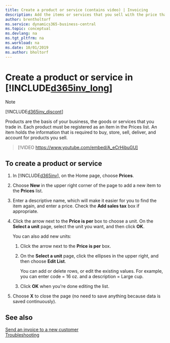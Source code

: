 ```yaml
---
title: Create a product or service (contains video) | Invoicing
description: Add the items or services that you sell with the price that you want to set. You also have a choice between different units of measure for each product or service. 
author: brentholtorf
ms.service: dynamics365-business-central
ms.topic: conceptual
ms.devlang: na
ms.tgt_pltfrm: na
ms.workload: na
ms.date: 10/01/2019
ms.author: bholtorf
---
```

# Create a product or service in [!INCLUDE[d365inv_long](includes/d365inv_long.md)]
> [!Note]
> [!INCLUDE[d365inv_discont](includes/d365inv_discont.md)]

Products are the basis of your business, the goods or services that you trade in. Each product must be registered as an item in the Prices list. An item holds the information that is required to buy, store, sell, deliver, and account for products you sell.  

> [!VIDEO https://www.youtube.com/embed/A_eCrHibuGU]

## To create a product or service
1. In [!INCLUDE[d365inv](includes/d365inv.md)], on the Home page, choose **Prices**.  
2. Choose **New** in the upper right corner of the page to add a new item to the **Prices** list.  
3. Enter a descriptive name, which will make it easier for you to find the item again, and enter a price. Check the **Add sales tax** box if appropriate.  
4. Click the arrow next to the **Price is per** box to choose a unit. On the **Select a unit** page, select the unit you want, and then click **OK**.  

    You can also add new units:  

    1. Click the arrow next to the **Price is per** box.  
    2. On the **Select a unit** page, click the ellipses in the upper right, and then choose **Edit List**.  

        You can add or delete rows, or edit the existing values. For example, you can enter code = 16 oz. and a description = Large cup.  

    3. Click **OK** when you're done editing the list.

5. Choose **X** to close the page (no need to save anything because data is saved continuously).

## See also
[Send an invoice to a new customer](send-invoice.md)  
[Troubleshooting](about-troubleshooting.md)  
